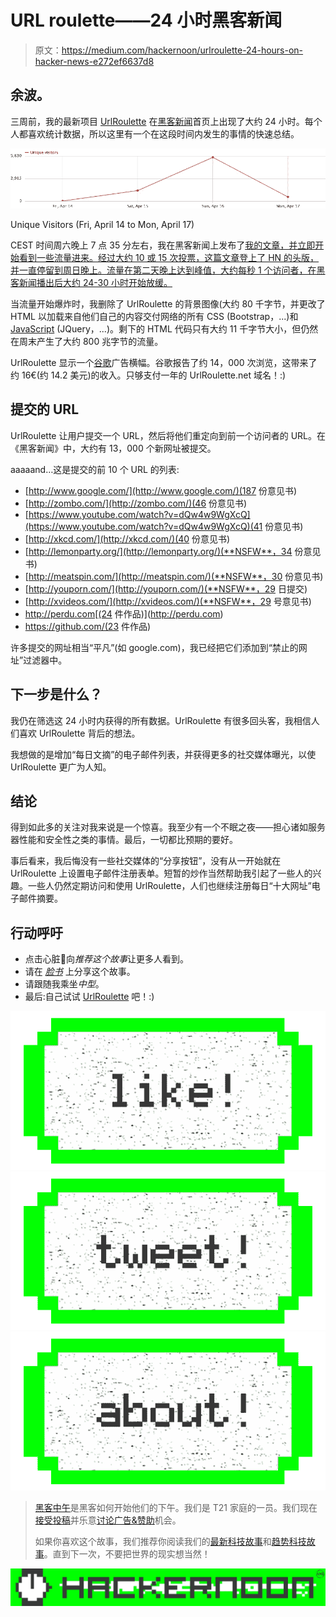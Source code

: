 # URL roulette——24 小时黑客新闻

> 原文：<https://medium.com/hackernoon/urlroulette-24-hours-on-hacker-news-e272ef6637d8>

## 余波。

三周前，我的最新项目 [UrlRoulette](https://urlroulette.net/) 在[黑客新闻](http://news.ycombinator.com)首页上出现了大约 24 小时。每个人都喜欢统计数据，所以这里有一个在这段时间内发生的事情的快速总结。

![](img/57727bb43d3f3ee8a3b50ec55514be95.png)

Unique Visitors (Fri, April 14 to Mon, April 17)

CEST 时间周六晚上 7 点 35 分左右，我在黑客新闻上发布了[我的文章，并立即开始看到一些流量进来。经过大约 10 或 15 次投票，这篇文章登上了 HN 的头版，并一直停留到周日晚上。流量在第二天晚上达到峰值，大约每秒 1 个访问者，在黑客新闻播出后大约 24-30 小时开始放缓。](https://news.ycombinator.com/item?id=14122418)

当流量开始爆炸时，我删除了 UrlRoulette 的背景图像(大约 80 千字节，并更改了 HTML 以加载来自他们自己的内容交付网络的所有 CSS (Bootstrap，...)和 [JavaScript](https://hackernoon.com/tagged/javascript) (JQuery，...)。剩下的 HTML 代码只有大约 11 千字节大小，但仍然在周末产生了大约 800 兆字节的流量。

UrlRoulette 显示一个[谷歌](https://hackernoon.com/tagged/google)广告横幅。谷歌报告了约 14，000 次浏览，这带来了约 16€(约 14.2 美元)的收入。只够支付一年的 UrlRoulette.net 域名！:)

## 提交的 URL

UrlRoulette 让用户提交一个 URL，然后将他们重定向到前一个访问者的 URL。在《黑客新闻》中，大约有 13，000 个新网址被提交。

aaaaand…这是提交的前 10 个 URL 的列表:

*   [http://www.google.com/](http://www.google.com/)(187 份意见书)
*   [http://zombo.com/](http://zombo.com/)(46 份意见书)
*   [https://www.youtube.com/watch?v=dQw4w9WgXcQ](https://www.youtube.com/watch?v=dQw4w9WgXcQ)(41 份意见书)
*   [http://xkcd.com/](http://xkcd.com/)(40 份意见书)
*   [http://lemonparty.org/](http://lemonparty.org/)(**NSFW**，34 份意见书)
*   [http://meatspin.com/](http://meatspin.com/)(**NSFW**，30 份意见书)
*   [http://youporn.com/](http://youporn.com/)(**NSFW**，29 日提交)
*   [http://xvideos.com/](http://xvideos.com/)(**NSFW**，29 号意见书)
*   http://perdu.com[(24 件作品)](http://perdu.com)
*   https://github.com/(23 件作品)

许多提交的网址相当“平凡”(如 google.com)，我已经把它们添加到“禁止的网址”过滤器中。

## 下一步是什么？

我仍在筛选这 24 小时内获得的所有数据。UrlRoulette 有很多回头客，我相信人们喜欢 UrlRoulette 背后的想法。

我想做的是增加“每日文摘”的电子邮件列表，并获得更多的社交媒体曝光，以使 UrlRoulette 更广为人知。

## 结论

得到如此多的关注对我来说是一个惊喜。我至少有一个不眠之夜——担心诸如服务器性能和安全性之类的事情。最后，一切都比预期的要好。

事后看来，我后悔没有一些社交媒体的“分享按钮”，没有从一开始就在 UrlRoulette 上设置电子邮件注册表单。短暂的炒作当然帮助我引起了一些人的兴趣。一些人仍然定期访问和使用 UrlRoulette，人们也继续注册每日“十大网址”电子邮件摘要。

## 行动呼吁

*   点击心脏💚向*推荐这个故事*让更多人看到。
*   请在 [*脸书*](http://facebook.com/UrlRoulette-425345804511388/) 上分享这个故事。
*   请跟随我乘坐*中型*。
*   最后:自己试试 [UrlRoulette](https://urlroulette.net/) 吧！:)

[![](img/50ef4044ecd4e250b5d50f368b775d38.png)](http://bit.ly/HackernoonFB)[![](img/979d9a46439d5aebbdcdca574e21dc81.png)](https://goo.gl/k7XYbx)[![](img/2930ba6bd2c12218fdbbf7e02c8746ff.png)](https://goo.gl/4ofytp)

> [黑客中午](http://bit.ly/Hackernoon)是黑客如何开始他们的下午。我们是 T21 家庭的一员。我们现在[接受投稿](http://bit.ly/hackernoonsubmission)并乐意[讨论广告&赞助](mailto:partners@amipublications.com)机会。
> 
> 如果你喜欢这个故事，我们推荐你阅读我们的[最新科技故事](http://bit.ly/hackernoonlatestt)和[趋势科技故事](https://hackernoon.com/trending)。直到下一次，不要把世界的现实想当然！

![](img/be0ca55ba73a573dce11effb2ee80d56.png)